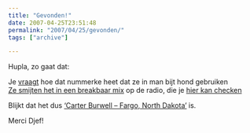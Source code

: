 ```yaml
---
title: "Gevonden!"
date: 2007-04-25T23:51:48
permalink: "2007/04/25/gevonden/"
tags: ["archive"]

---
```

Hupla, zo gaat dat:

Je [vraagt](http://www.breakbaar.nl/viewtopic.php?p=143#143 "http://www.breakbaar.nl/viewtopic.php?p=143#143") hoe dat nummerke heet dat ze in man bijt hond gebruiken  
[Ze smijten het in een breakbaar mix](http://www.breakbaar.nl/viewtopic.php?p=244#244 "http://www.breakbaar.nl/viewtopic.php?p=244#244") op de radio, die je [hier kan checken](http://www.lijn5.com/index.php/shows/131/Selector/161042/Breakbaar.nl "http://www.lijn5.com/index.php/shows/131/Selector/161042/Breakbaar.nl")

Blijkt dat het dus [‘Carter Burwell – Fargo, North Dakota’](http://www.last.fm/music/Carter+Burwell/_/Fargo%2C+North+Dakota "http://www.last.fm/music/Carter+Burwell/_/Fargo%2C+North+Dakota") is.

Merci Djef!
